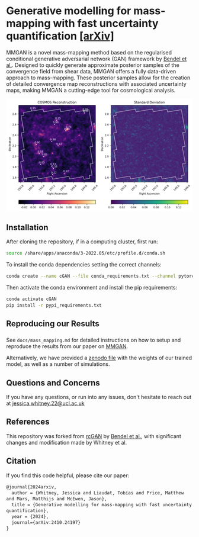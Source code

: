 # Generative modelling for mass-mapping with fast uncertainty quantification [[arXiv]](https://arxiv.org/abs/2410.24197)

MMGAN is a novel mass-mapping method based on the regularised conditional generative adversarial network (GAN) framework by [Bendel et al.](https://arxiv.org/abs/2210.13389). Designed to quickly generate approximate posterior samples of the convergence field from shear data, MMGAN offers a fully data-driven approach to mass-mapping. These posterior samples allow for the creation of detailed convergence map reconstructions with associated uncertainty maps, making MMGAN a cutting-edge tool for cosmological analysis.

![MMGAN COSMOS convergence map reconstruction](/figures/MMGAN/cosmos_results.png)

## Installation

After cloning the repository, if in a computing cluster, first run:
``` bash
source /share/apps/anaconda/3-2022.05/etc/profile.d/conda.sh
```

To install the conda dependencies setting the correct channels:
``` bash
conda create --name cGAN --file conda_requirements.txt --channel pytorch --channel nvidia --channel conda-forge --channel defaults
```

Then activate the conda environment and install the pip requirements: 
``` bash
conda activate cGAN
pip install -r pypi_requirements.txt
```

## Reproducing our Results
### 
See ```docs/mass_mapping.md``` for detailed instructions on how to setup and reproduce the results from our paper on [MMGAN](https://arxiv.org/abs/2410.24197).

Alternatively, we have provided a [zenodo file](https://zenodo.org/records/14226221) with the weights of our trained model, as well as a number of simulations. 

## Questions and Concerns
If you have any questions, or run into any issues, don't hesitate to reach out at jessica.whitney.22@ucl.ac.uk

## References
This repository was forked from [rcGAN](https://github.com/matt-bendel/rcGAN) by [Bendel et al.](https://arxiv.org/abs/2210.13389), with significant changes and modification made by Whitney et al.


## Citation
If you find this code helpful, please cite our paper:
```
@journal{2024arxiv,
  author = {Whitney, Jessica and Liaudat, Tobías and Price, Matthew and Mars, Matthijs and McEwen, Jason},
  title = {Generative modelling for mass-mapping with fast uncertainty quantification},
  year = {2024},
  journal={arXiv:2410.24197}
}
```
